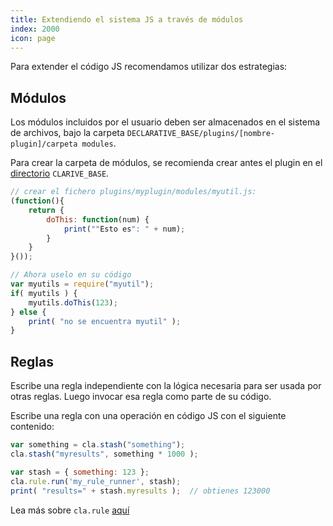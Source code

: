 ```yaml
---
title: Extendiendo el sistema JS a través de módulos
index: 2000
icon: page
---
```


Para extender el código JS recomendamos utilizar dos estrategias:

## Módulos

Los módulos incluidos por el usuario deben ser almacenados en el sistema de archivos, bajo la carpeta 
`DECLARATIVE_BASE/plugins/[nombre-plugin]/carpeta modules`.

Para crear la carpeta de módulos, se recomienda
crear antes el plugin en el [directorio](setup/directories) `CLARIVE_BASE`.

```javascript
// crear el fichero plugins/myplugin/modules/myutil.js:
(function(){
    return {
        doThis: function(num) {
            print(""Esto es": " + num);
        }
    }
}());

// Ahora uselo en su código
var myutils = require("myutil");
if( myutils ) {
    myutils.doThis(123);
} else {
    print( "no se encuentra myutil" );
}
```

## Reglas

Escribe una regla independiente con la lógica necesaria para ser usada por otras reglas.
Luego invocar esa regla como parte de su código.

Escribe una regla con una operación en código JS con el siguiente contenido:


```javascript
var something = cla.stash("something");
cla.stash("myresults", something * 1000 );

var stash = { something: 123 };
cla.rule.run('my_rule_runner', stash);
print( "results=" + stash.myresults );  // obtienes 123000
```

Lea más sobre `cla.rule` [aquí](devel/js-api/rule)
